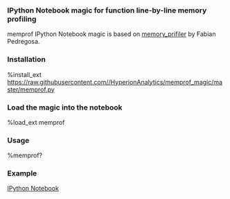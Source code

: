 ### IPython Notebook magic for function line-by-line memory profiling

memprof IPython Notebook magic is based on [memory_prifiler](https://github.com/fabianp/memory_profiler) by Fabian Pedregosa.

### Installation

%install_ext https://raw.githubusercontent.com//HyperionAnalytics/memprof_magic/master/memprof.py

### Load the magic into the notebook

%load_ext memprof

### Usage

%memprof?

### Example

[IPython Notebook](http://nbviewer.ipython.org/github/HyperionAnalytics/memprof_magic/blob/master/line_mem_prof_ipnb.ipynb)